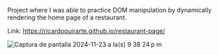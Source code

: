 Project where I was able to practice DOM manipulation by dynamically rendering the home page of a restaurant.

Link: https://ricardoquirarte.github.io/restaurant-page/
 
 ![Captura de pantalla 2024-11-23 a la(s) 9 38 24 p m](https://github.com/user-attachments/assets/6b068c26-6252-4446-9704-77aad8f04350)
